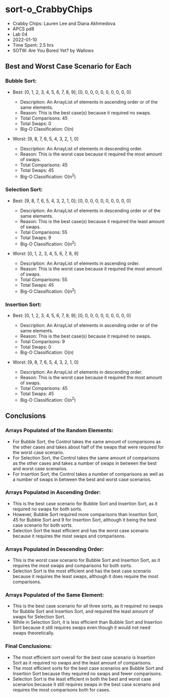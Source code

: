 # sort-o_CrabbyChips

* Crabby Chips: Lauren Lee and Diana Akhmedova
* APCS pd8
* Lab 04
* 2022-01-10
* Time Spent: 2.5 hrs
* SOTW: Are You Bored Yet? by Wallows

## Best and Worst Case Scenario for Each
### Bubble Sort:
* Best: [0, 1, 2, 3, 4, 5, 6, 7, 8, 9]; [0, 0, 0, 0, 0, 0, 0, 0, 0, 0]
  * Description: An ArrayList of elements in ascending order or of the same elements.
  * Reason: This is the best case(s) because it required no swaps.
  * Total Comparisons: 45
  * Total Swaps: 0
  * Big-O Classification: O(n)

* Worst: [9, 8, 7, 6, 5, 4, 3, 2, 1, 0]
  * Description: An ArrayList of elements in descending order.
  * Reason: This is the worst case because it required the most amount of swaps.
  * Total Comparisons: 45
  * Total Swaps: 45
  * Big-O Classification: O(n<sup>2</sup>)
### Selection Sort:
* Best: [9, 8, 7, 6, 5, 4, 3, 2, 1, 0]; [0, 0, 0, 0, 0, 0, 0, 0, 0, 0]
  * Description: An ArrayList of elements in descending order or of the same elements.
  * Reason: This is the best case(s) because it required the least amount of swaps.
  * Total Comparisons: 55
  * Total Swaps: 9
  * Big-O Classification: O(n<sup>2</sup>)

* Worst: [0, 1, 2, 3, 4, 5, 6, 7, 8, 9]
  * Description: An ArrayList of elements in ascending order.
  * Reason: This is the worst case because it required the most amount of swaps.
  * Total Comparisons: 55
  * Total Swaps: 45
  * Big-O Classification: O(n<sup>2</sup>)
### Insertion Sort:
* Best: [0, 1, 2, 3, 4, 5, 6, 7, 8, 9]; [0, 0, 0, 0, 0, 0, 0, 0, 0, 0]
  * Description: An ArrayList of elements in ascending order or of the same elements.
  * Reason: This is the best case(s) because it required no swaps.
  * Total Comparisons: 9
  * Total Swaps: 0
  * Big-O Classification: O(n)

* Worst: [9, 8, 7, 6, 5, 4, 3, 2, 1, 0]
  * Description: An ArrayList of elements in descending order.
  * Reason: This is the worst case because it required the most amount of swaps.
  * Total Comparisons: 45
  * Total Swaps: 45
  * Big-O Classification: O(n<sup>2</sup>)

## Conclusions
### Arrays Populated of the Random Elements:
* For Bubble Sort, the Control takes the same amount of comparisons as the other cases and takes about half of the swaps that were required for the worst case scenario.
* For Selection Sort, the Control takes the same amount of comparisons as the other cases and takes a number of swaps in between the best and worst case scenarios.
* For Insertion Sort, the Control takes a number of comparisons as well as a number of swaps in between the best and worst case scenarios.
### Arrays Populated in Ascending Order:
* This is the best case scenario for Bubble Sort and Insertion Sort, as it required no swaps for both sorts.
* However, Bubble Sort required more comparisons than Insertion Sort, 45 for Bubble Sort and 9 for Insertion Sort, although it being the best case scenario for both sorts.
* Selection Sort the least efficient and has the worst case scenario because it requires the most swaps and comparisons.
### Arrays Populated in Descending Order:
* This is the worst case scenario for Bubble Sort and Insertion Sort, as it requires the most swaps and comparisons for both sorts.
* Selection Sort is the most efficient and has the best case scenario because it requires the least swaps, although it does require the most comparisons.
### Arrays Populated of the Same Element:
* This is the best case scenario for all three sorts, as it required no swaps for Bubble Sort and Insertion Sort, and required the least amount of swaps for Selection Sort.
* While in Selection Sort, it is less efficient than Bubble Sort and Insertion Sort because it still requires swaps even though it would not need swaps theoretically.
### Final Conclusions:
* The most efficient sort overall for the best case scenario is Insertion Sort as it required no swaps and the least amount of comparisons.
* The most efficient sorts for the best case scenarios are Bubble Sort and Insertion Sort because they required no swaps and fewer comparisons.
* Selection Sort is the least efficient in both the best and worst case scenarios because it still requires swaps in the best case scenario and requires the most comparisons both for cases.
